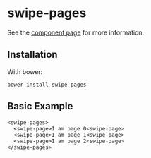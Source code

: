 swipe-pages
================

See the [component page](http://TheSeamau5.github.io/swipe-pages) for more information.

## Installation

With bower:

    bower install swipe-pages

## Basic Example

    <swipe-pages>
      <swipe-page>I am page 0<swipe-page>
      <swipe-page>I am page 1<swipe-page>
      <swipe-page>I am page 2<swipe-page>
    </swipe-pages>

    
